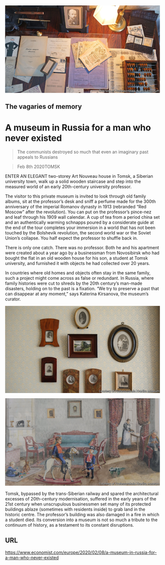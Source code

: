 ![](./images/20200208_EUP001_0.jpg)

## The vagaries of memory

# A museum in Russia for a man who never existed

> The communists destroyed so much that even an imaginary past appeals to Russians

> Feb 8th 2020TOMSK

ENTER AN ELEGANT two-storey Art Nouveau house in Tomsk, a Siberian university town, walk up a solid wooden staircase and step into the measured world of an early 20th-century university professor.

The visitor to this private museum is invited to look through old family albums, sit at the professor’s desk and sniff a perfume made for the 300th anniversary of the imperial Romanov dynasty in 1913 (rebranded “Red Moscow” after the revolution). You can put on the professor’s pince-nez and leaf through his 1909 wall calendar. A cup of tea from a period china set and an authentically warming schnapps poured by a considerate guide at the end of the tour completes your immersion in a world that has not been touched by the Bolshevik revolution, the second world war or the Soviet Union’s collapse. You half expect the professor to shuffle back in.

There is only one catch. There was no professor. Both he and his apartment were created about a year ago by a businessman from Novosibirsk who had bought the flat in an old wooden house for his son, a student at Tomsk university, and furnished it with objects he had collected over 20 years.

In countries where old homes and objects often stay in the same family, such a project might come across as false or redundant. In Russia, where family histories were cut to shreds by the 20th century’s man-made disasters, holding on to the past is a fixation. “We try to preserve a past that can disappear at any moment,” says Katerina Kirsanova, the museum’s curator.

![](./images/20200208_BLP507.jpg)

![](./images/20200208_BLP506.jpg)

Tomsk, bypassed by the trans-Siberian railway and spared the architectural excesses of 20th-century modernisation, suffered in the early years of the 21st century when unscrupulous businessmen set many of its protected buildings ablaze (sometimes with residents inside) to grab land in the historic centre. The professor’s building was also damaged in a fire in which a student died. Its conversion into a museum is not so much a tribute to the continuum of history, as a testament to its constant disruptions.

## URL

https://www.economist.com/europe/2020/02/08/a-museum-in-russia-for-a-man-who-never-existed
